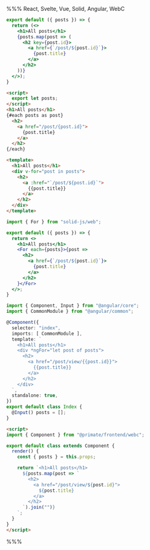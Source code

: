 %%% React, Svelte, Vue, Solid, Angular, WebC

```jsx caption=components/Index.jsx
export default ({ posts }) => {
  return (<>
    <h1>All posts</h1>
    {posts.map(post => (
      <h2 key={post.id}>
        <a href={`/post/${post.id}`}>
          {post.title}
        </a>
      </h2>
    ))}
  </>);
}
```

```html caption=components/Index.svelte
<script>
  export let posts;
</script>
<h1>All posts</h1>
{#each posts as post}
  <h2>
    <a href="/post/{post.id}">
      {post.title}
    </a>
  </h2>
{/each}
```

```html caption=components/Index.vue
<template>
  <h1>All posts</h1>
  <div v-for="post in posts">
    <h2>
      <a :href="`/post/${post.id}`">
        {{post.title}}
      </a>
    </h2>
  </div>
</template>
```

```jsx caption=components/Index.jsx
import { For } from "solid-js/web";

export default ({ posts }) => {
  return <>
    <h1>All posts</h1>
    <For each={posts}>{post =>
      <h2>
        <a href={`/post/${post.id}`}>
          {post.title}
        </a>
      </h2>
    }</For>
  </>;
}
```

```ts caption=components/index.component.ts
import { Component, Input } from "@angular/core";
import { CommonModule } from "@angular/common";

@Component({
  selector: "index",
  imports: [ CommonModule ],
  template: `
    <h1>All posts</h1>
    <div *ngFor="let post of posts">
      <h2>
        <a href="/post/view/{{post.id}}">
          {{post.title}}
        </a>
      </h2>
    </div>
  `,
  standalone: true,
})
export default class Index {
  @Input() posts = [];
}
```

```html caption=components/index.webc
<script>
import { Component } from "@primate/frontend/webc";

export default class extends Component {
  render() {
    const { posts } = this.props;

    return `<h1>All posts</h1>
      ${posts.map(post => `
        <h2>
          <a href="/post/view/${post.id}">
            ${post.title}
          </a>
        </h2>
      `).join("")}
    `;
  }
}
</script>
```

%%%

